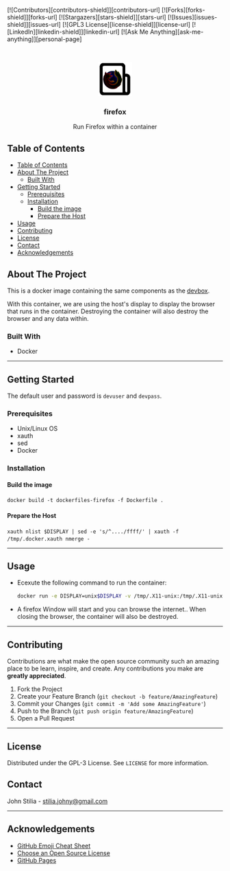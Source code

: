[![Contributors][contributors-shield]][contributors-url]
[![Forks][forks-shield]][forks-url]
[![Stargazers][stars-shield]][stars-url]
[![Issues][issues-shield]][issues-url]
[![GPL3 License][license-shield]][license-url]
[![LinkedIn][linkedin-shield]][linkedin-url]
[![Ask Me Anything][ask-me-anything]][personal-page]

<!-- PROJECT LOGO -->
<br />
<p align="center">
    <img src=".assets/logo.png" alt="master Logo" width="80" height="80">
  </a>

  <h3 align="center">firefox</h3>

  <p align="center">
    Run Firefox within a container
</p>

<!-- TABLE OF CONTENTS -->

## Table of Contents

- [Table of Contents](#table-of-contents)
- [About The Project](#about-the-project)
  - [Built With](#built-with)
- [Getting Started](#getting-started)
  - [Prerequisites](#prerequisites)
  - [Installation](#installation)
    - [Build the image](#build-the-image)
    - [Prepare the Host](#prepare-the-host)
- [Usage](#usage)
- [Contributing](#contributing)
- [License](#license)
- [Contact](#contact)
- [Acknowledgements](#acknowledgements)

<!-- ABOUT THE PROJECT -->

## About The Project

This is a docker image containing the same components as the [devbox](../devbox/README.md).

With this container, we are using the host's display to display the browser that runs in the container. Destroying the container will also destroy the browser and any data within.

### Built With

- Docker

---

<!-- GETTING STARTED -->

## Getting Started

The default user and password is `devuser` and `devpass`.

### Prerequisites

- Unix/Linux OS
- xauth
- sed
- Docker

### Installation

#### Build the image

`docker build -t dockerfiles-firefox -f Dockerfile .`

#### Prepare the Host

`xauth nlist $DISPLAY | sed -e 's/^..../ffff/' | xauth -f /tmp/.docker.xauth nmerge -`

---

<!-- USAGE EXAMPLES -->

## Usage

- Ecexute the following command to run the container:

  ```bash
  docker run -e DISPLAY=unix$DISPLAY -v /tmp/.X11-unix:/tmp/.X11-unix -v /tmp/.docker.xauth:/tmp/.docker.xauth:rw -e XAUTHORITY=/tmp/.docker.xauth dockerfiles-firefox
  ```

- A firefox Window will start and you can browse the internet.. When closing the browser, the container will also be destroyed.

---

<!-- CONTRIBUTING -->

## Contributing

Contributions are what make the open source community such an amazing place to be learn, inspire, and create. Any contributions you make are **greatly appreciated**.

1. Fork the Project
2. Create your Feature Branch (`git checkout -b feature/AmazingFeature`)
3. Commit your Changes (`git commit -m 'Add some AmazingFeature'`)
4. Push to the Branch (`git push origin feature/AmazingFeature`)
5. Open a Pull Request

---

<!-- LICENSE -->

## License

Distributed under the GPL-3 License. See `LICENSE` for more information.

<!-- CONTACT -->

## Contact

John Stilia - stilia.johny@gmail.com

---

<!-- ACKNOWLEDGEMENTS -->

## Acknowledgements

- [GitHub Emoji Cheat Sheet](https://www.webpagefx.com/tools/emoji-cheat-sheet)
- [Choose an Open Source License](https://choosealicense.com)
- [GitHub Pages](https://pages.github.com)
